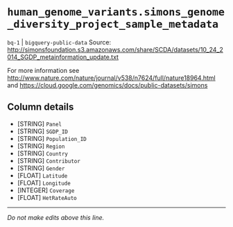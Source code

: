 # `human_genome_variants.simons_genome_diversity_project_sample_metadata`
`bq-1` | `bigquery-public-data`
Source:
http://simonsfoundation.s3.amazonaws.com/share/SCDA/datasets/10_24_2014_SGDP_metainformation_update.txt

For more information see http://www.nature.com/nature/journal/v538/n7624/full/nature18964.html and https://cloud.google.com/genomics/docs/public-datasets/simons

## Column details
* [STRING]    `Panel`
* [STRING]    `SGDP_ID`
* [STRING]    `Population_ID`
* [STRING]    `Region`
* [STRING]    `Country`
* [STRING]    `Contributor`
* [STRING]    `Gender`
* [FLOAT]     `Latitude`
* [FLOAT]     `Longitude`
* [INTEGER]   `Coverage`
* [FLOAT]     `HetRateAuto`

-------------------------------------------------------------------------------
*Do not make edits above this line.*
